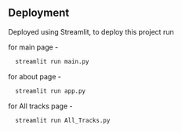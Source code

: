 ## Deployment

Deployed using Streamlit,
to deploy this project run

for main page - 
```bash 
  streamlit run main.py 
```
for about page - 
```bash
  streamlit run app.py 
```
for All tracks page - 
```bash
  streamlit run All_Tracks.py 
```
